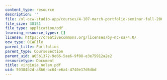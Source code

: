 ```yaml
---
content_type: resource
description: ''
file: /ol-ocw-studio-app/courses/4-107-march-portfolio-seminar-fall-2003/50384b2da866bc64e6a44740e17d6dbd_virginia_nolan.pdf
file_size: 38151
file_type: application/pdf
learning_resource_types: []
license: https://creativecommons.org/licenses/by-nc-sa/4.0/
ocw_type: OCWFile
parent_title: Portfolios
parent_type: CourseSection
parent_uid: a65b1372-9e66-5ae6-9f08-e3e75912a2e2
resourcetype: Document
title: virginia_nolan.pdf
uid: 50384b2d-a866-bc64-e6a4-4740e17d6dbd
---
```

